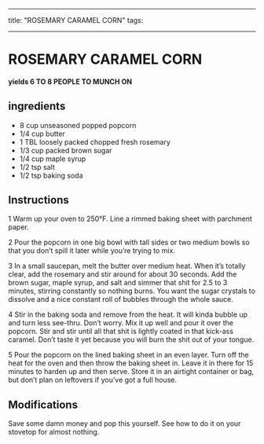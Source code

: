 
---
title: "ROSEMARY CARAMEL CORN"
tags:

---
# ROSEMARY CARAMEL CORN



#### yields  6 TO 8 PEOPLE TO MUNCH ON


## ingredients
* 8 cup unseasoned popped popcorn 
* 1/4 cup butter 
* 1 TBL loosely packed chopped fresh rosemary 
* 1/3 cup packed brown sugar 
* 1/4 cup maple syrup 
* 1/2 tsp salt 
* 1/2 tsp baking soda 



## Instructions
1 Warm up your oven to 250°F. Line a rimmed baking sheet with parchment paper.

2 Pour the popcorn in one big bowl with tall sides or two medium bowls so that you don’t spill it later while you’re trying to mix.

3 In a small saucepan, melt the butter over medium heat. When it’s totally clear, add the rosemary and stir around for about 30 seconds. Add the brown sugar, maple syrup, and salt and simmer that shit for 2.5 to 3 minutes, stirring constantly so nothing burns. You want the sugar crystals to dissolve and a nice constant roll of bubbles through the whole sauce.

4 Stir in the baking soda and remove from the heat. It will kinda bubble up and turn less see-thru. Don’t worry. Mix it up well and pour it over the popcorn. Stir and stir until all that shit is lightly coated in that kick-ass caramel. Don’t taste it yet because you will burn the shit out of your tongue.

5 Pour the popcorn on the lined baking sheet in an even layer. Turn off the heat for the oven and then throw the baking sheet in. Leave it in there for 15 minutes to harden up and then serve. Store it in an airtight container or bag, but don’t plan on leftovers if you’ve got a full house.



## Modifications
Save some damn money and pop this yourself. See how to do it on your stovetop for almost nothing.




